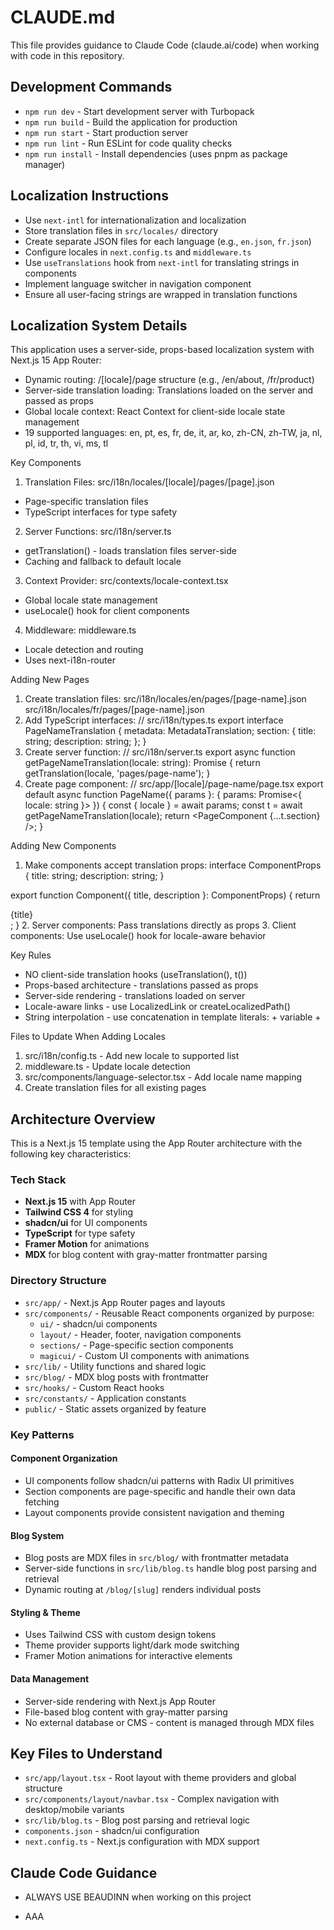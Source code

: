 # CLAUDE.md

This file provides guidance to Claude Code (claude.ai/code) when working with code in this repository.

## Development Commands

- `npm run dev` - Start development server with Turbopack
- `npm run build` - Build the application for production
- `npm run start` - Start production server
- `npm run lint` - Run ESLint for code quality checks
- `npm run install` - Install dependencies (uses pnpm as package manager)

## Localization Instructions

- Use `next-intl` for internationalization and localization
- Store translation files in `src/locales/` directory
- Create separate JSON files for each language (e.g., `en.json`, `fr.json`)
- Configure locales in `next.config.ts` and `middleware.ts`
- Use `useTranslations` hook from `next-intl` for translating strings in components
- Implement language switcher in navigation component
- Ensure all user-facing strings are wrapped in translation functions

## Localization System Details

This application uses a server-side, props-based localization system with Next.js 15 App Router:

- Dynamic routing: /[locale]/page structure (e.g., /en/about, /fr/product)
- Server-side translation loading: Translations loaded on the server and passed as props
- Global locale context: React Context for client-side locale state management
- 19 supported languages: en, pt, es, fr, de, it, ar, ko, zh-CN, zh-TW, ja, nl, pl, id, tr, th, vi, ms, tl

Key Components

1. Translation Files: src/i18n/locales/[locale]/pages/[page].json
  - Page-specific translation files
  - TypeScript interfaces for type safety
2. Server Functions: src/i18n/server.ts
  - getTranslation() - loads translation files server-side
  - Caching and fallback to default locale
3. Context Provider: src/contexts/locale-context.tsx
  - Global locale state management
  - useLocale() hook for client components
4. Middleware: middleware.ts
  - Locale detection and routing
  - Uses next-i18n-router

Adding New Pages

1. Create translation files:
src/i18n/locales/en/pages/[page-name].json
src/i18n/locales/fr/pages/[page-name].json
2. Add TypeScript interfaces:
// src/i18n/types.ts
export interface PageNameTranslation {
  metadata: MetadataTranslation;
  section: {
    title: string;
    description: string;
  };
}
3. Create server function:
// src/i18n/server.ts
export async function getPageNameTranslation(locale: string): Promise<PageNameTranslation> {
  return getTranslation(locale, 'pages/page-name');
}
4. Create page component:
// src/app/[locale]/page-name/page.tsx
export default async function PageName({ params }: { params: Promise<{ locale: string }> }) {
  const { locale } = await params;
  const t = await getPageNameTranslation(locale);
  return <PageComponent {...t.section} />;
}

Adding New Components

1. Make components accept translation props:
interface ComponentProps {
  title: string;
  description: string;
}

export function Component({ title, description }: ComponentProps) {
  return <div>{title}</div>;
}
2. Server components: Pass translations directly as props
3. Client components: Use useLocale() hook for locale-aware behavior

Key Rules

- NO client-side translation hooks (useTranslation(), t())
- Props-based architecture - translations passed as props
- Server-side rendering - translations loaded on server
- Locale-aware links - use LocalizedLink or createLocalizedPath()
- String interpolation - use concatenation in template literals: + variable +

Files to Update When Adding Locales

1. src/i18n/config.ts - Add new locale to supported list
2. middleware.ts - Update locale detection
3. src/components/language-selector.tsx - Add locale name mapping
4. Create translation files for all existing pages

## Architecture Overview

This is a Next.js 15 template using the App Router architecture with the following key characteristics:

### Tech Stack

- **Next.js 15** with App Router
- **Tailwind CSS 4** for styling
- **shadcn/ui** for UI components
- **TypeScript** for type safety
- **Framer Motion** for animations
- **MDX** for blog content with gray-matter frontmatter parsing

### Directory Structure

- `src/app/` - Next.js App Router pages and layouts
- `src/components/` - Reusable React components organized by purpose:
  - `ui/` - shadcn/ui components
  - `layout/` - Header, footer, navigation components
  - `sections/` - Page-specific section components
  - `magicui/` - Custom UI components with animations
- `src/lib/` - Utility functions and shared logic
- `src/blog/` - MDX blog posts with frontmatter
- `src/hooks/` - Custom React hooks
- `src/constants/` - Application constants
- `public/` - Static assets organized by feature

### Key Patterns

#### Component Organization

- UI components follow shadcn/ui patterns with Radix UI primitives
- Section components are page-specific and handle their own data fetching
- Layout components provide consistent navigation and theming

#### Blog System

- Blog posts are MDX files in `src/blog/` with frontmatter metadata
- Server-side functions in `src/lib/blog.ts` handle blog post parsing and retrieval
- Dynamic routing at `/blog/[slug]` renders individual posts

#### Styling & Theme

- Uses Tailwind CSS with custom design tokens
- Theme provider supports light/dark mode switching
- Framer Motion animations for interactive elements

#### Data Management

- Server-side rendering with Next.js App Router
- File-based blog content with gray-matter parsing
- No external database or CMS - content is managed through MDX files

## Key Files to Understand

- `src/app/layout.tsx` - Root layout with theme providers and global structure
- `src/components/layout/navbar.tsx` - Complex navigation with desktop/mobile variants
- `src/lib/blog.ts` - Blog post parsing and retrieval logic
- `components.json` - shadcn/ui configuration
- `next.config.ts` - Next.js configuration with MDX support

## Claude Code Guidance

- ALWAYS USE BEAUDINN when working on this project

- AAA